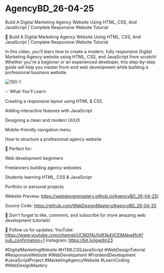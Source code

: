 # AgencyBD_26-04-25
Build A Digital Marketing Agency Website Using HTML, CSS, And JavaScript | Complete Responsive Website Tutorial

🚀 Build A Digital Marketing Agency Website Using HTML, CSS, And JavaScript | Complete Responsive Website Tutorial

In this video, you’ll learn how to create a modern, fully responsive Digital Marketing Agency website using HTML, CSS, and JavaScript from scratch! Whether you're a beginner or an experienced developer, this step-by-step guide will help you master front-end web development while building a professional business website.

![150-1](https://github.com/user-attachments/assets/553fd509-0468-4d40-881a-e02ee4c8438b)


✅ What You’ll Learn:

Creating a responsive layout using HTML & CSS

Adding interactive features with JavaScript

Designing a clean and modern UI/UX

Mobile-friendly navigation menu

How to structure a professional agency website

🎯 Perfect for:

Web development beginners

Freelancers building agency websites

Students learning HTML, CSS & JavaScript

Portfolio or personal projects

Website Preview: https://webdesignmastery.github.io/AgencyBD_26-04-25/

Source Code: https://github.com/WebDesignMastery/AgencyBD_26-04-25

🔔 Don't forget to like, comment, and subscribe for more amazing web development tutorials!

📢 Follow us for updates:
YouTube: https://www.youtube.com/channel/UCM2fAU1oR3k4VCEMAkq4fcA?sub_confirmation=1
Instagram: https://bit.ly/igwdm23

#DigitalMarketingWebsite #HTMLCSSJavaScript #WebDesignTutorial #ResponsiveWebsite #WebDevelopment #FrontendDevelopment #JavaScriptProject #MarketingAgencyWebsite #LearnCoding #WebDesignMastery
